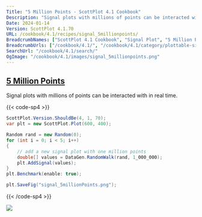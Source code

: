 ```yaml
---
Title: "5 Million Points - ScottPlot 4.1 Cookbook"
Description: "Signal plots with millions of points can be interacted with in real time."
Date: 2024-01-14
Version: ScottPlot 4.1.70
URL: /cookbook/4.1/recipes/signal_5millionpoints/
BreadcrumbNames: ["ScottPlot 4.1 Cookbook", "Signal Plot", "5 Million Points"]
BreadcrumbUrls: ["/cookbook/4.1/", "/cookbook/4.1/category/plottable-signal-plot", "/cookbook/4.1/recipes/signal_5millionpoints/"]
SearchUrl: "/cookbook/4.1/search/"
OgImage: "/cookbook/4.1/images/signal_5millionpoints.png"
---
```


<h2><a id='5-million-points' href='/cookbook/4.1/recipes/signal_5millionpoints/'>5 Million Points</a></h2>

Signal plots with millions of points can be interacted with in real time.

{{< code-sp4 >}}

```cs
ScottPlot.Version.ShouldBe(4, 1, 70);
var plt = new ScottPlot.Plot(600, 400);

Random rand = new Random(0);
for (int i = 0; i < 5; i++)
{
    // add a new signal plot with one million points
    double[] values = DataGen.RandomWalk(rand, 1_000_000);
    plt.AddSignal(values);
}
plt.Benchmark(enable: true);

plt.SaveFig("signal_5millionPoints.png");
```

{{< /code-sp4 >}}

<img src='../../images/signal_5millionpoints.png' class='d-block mx-auto my-5' />


